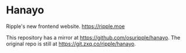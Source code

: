 # Hanayo

Ripple's new frontend website. https://ripple.moe

This repository has a mirror at https://github.com/osuripple/hanayo. The original repo is still at https://git.zxq.co/ripple/hanayo.

